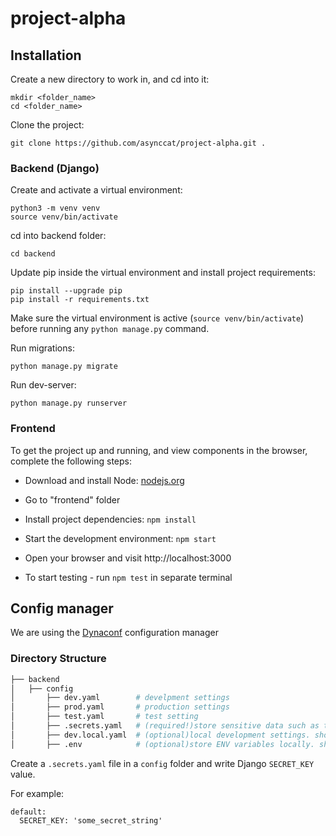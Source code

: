 # project-alpha

## Installation

Create a new directory to work in, and cd into it:
```
mkdir <folder_name>
cd <folder_name>
```
Clone the project:
```
git clone https://github.com/asynccat/project-alpha.git .
```
### Backend (Django)
Create and activate a virtual environment:
```
python3 -m venv venv
source venv/bin/activate
```
cd into backend folder:
```
cd backend
```
Update pip inside the virtual environment and install project requirements:
```
pip install --upgrade pip
pip install -r requirements.txt
```
Make sure the virtual environment is active (`source venv/bin/activate`) before running any `python manage.py` command.

Run migrations:
```
python manage.py migrate
```
Run dev-server:
```
python manage.py runserver
```

### Frontend

To get the project up and running, and view components in the browser, complete the following steps:

* Download and install Node: [nodejs.org](https://nodejs.org/)
* Go to "frontend" folder
* Install project dependencies: `npm install`
* Start the development environment: `npm start`
* Open your browser and visit http://localhost:3000

* To start testing - run `npm test` in separate terminal

## Config manager
We are using the [Dynaconf](https://github.com/rochacbruno/dynaconf) configuration manager
### Directory Structure
```bash
├── backend
│   ├── config
│       ├── dev.yaml        # develpment settings
│       ├── prod.yaml       # production settings
│       ├── test.yaml       # test setting
│       ├── .secrets.yaml   # (required!)store sensitive data such as tokens and passwords
│       ├── dev.local.yaml  # (optional)local development settings. should be in .gitignore
│       ├── .env            # (optional)store ENV variables locally. should be in .gitignore
```
Create a `.secrets.yaml` file in a `config` folder and write Django `SECRET_KEY` value.

For example:
```
default:
  SECRET_KEY: 'some_secret_string'
```